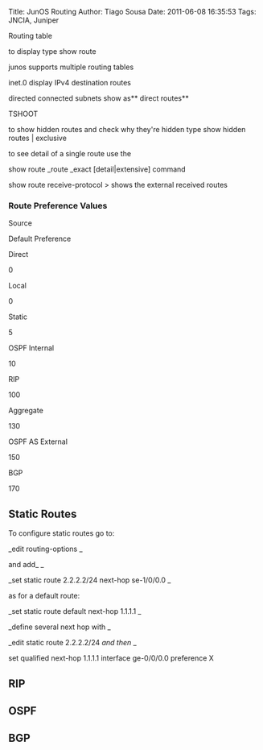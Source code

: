 Title: JunOS Routing
Author: Tiago Sousa
Date: 2011-06-08 16:35:53
Tags: JNCIA, Juniper


Routing table

to display type show route

junos supports multiple routing tables

inet.0 display IPv4 destination routes

directed connected subnets show as** direct routes**

TSHOOT

to show hidden routes and check why they're hidden type
show hidden routes | exclusive

to see detail of a single route use the

show route _route _exact [detail|extensive] command

show route receive-protocol > shows the external received routes


### Route Preference Values










Source


Default Preference






Direct


0






Local


0






Static


5






OSPF Internal


10






RIP


100






Aggregate


130






OSPF AS External


150






BGP


170






## Static Routes


To configure static routes go to:

_edit routing-options _

and add_
_

_set static route 2.2.2.2/24 next-hop se-1/0/0.0 _

as for a default route:

_set static route default next-hop 1.1.1.1 _

_define several next hop with _

_edit static route 2.2.2.2/24 _and then_
_

set qualified next-hop 1.1.1.1 interface ge-0/0/0.0 preference X






## RIP




## OSPF







## BGP